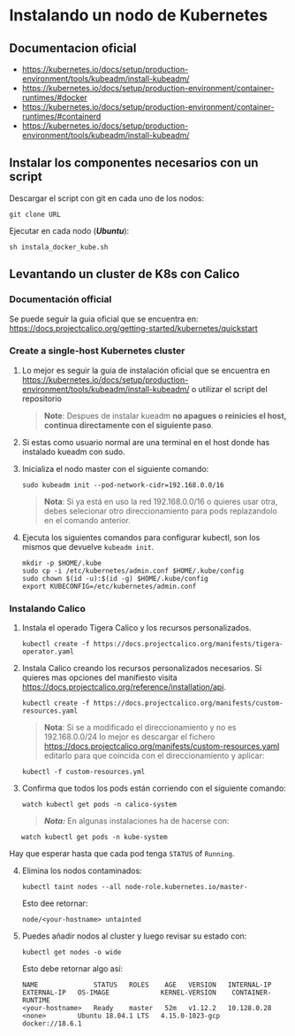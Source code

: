 # Instalando un nodo de Kubernetes
## Documentacion oficial
- https://kubernetes.io/docs/setup/production-environment/tools/kubeadm/install-kubeadm/
- https://kubernetes.io/docs/setup/production-environment/container-runtimes/#docker
- https://kubernetes.io/docs/setup/production-environment/container-runtimes/#containerd
- https://kubernetes.io/docs/setup/production-environment/tools/kubeadm/install-kubeadm/
## Instalar los componentes necesarios con un script

Descargar el script con git en cada uno de los nodos:
```
git clone URL
```

Ejecutar en cada nodo (***Ubuntu***):
```
sh instala_docker_kube.sh
```

## Levantando un cluster de K8s con Calico

### Documentación official
Se puede seguir la guia oficial que se encuentra en: 
https://docs.projectcalico.org/getting-started/kubernetes/quickstart

### Create a single-host Kubernetes cluster

1. Lo mejor es seguir la guia de instalación oficial que se encuentra en https://kubernetes.io/docs/setup/production-environment/tools/kubeadm/install-kubeadm/ o utilizar el script del repositorio

   > **Note**: Despues de instalar kueadm **no apagues o reinicies el host, continua directamente con el siguiente paso**.

2. Si estas como usuario normal are una terminal en el host donde has instalado kueadm con sudo.
3. Inicializa el nodo master con el siguiente comando:

   ```
   sudo kubeadm init --pod-network-cidr=192.168.0.0/16
   ```

   > **Nota**: Si ya está en uso la red 192.168.0.0/16 o quieres usar otra, debes selecionar otro direccionamiento para pods replazandolo en el comando anterior.

4. Ejecuta los siguientes comandos para configurar kubectl, son los mismos que devuelve `kubeadm init`.

   ```
   mkdir -p $HOME/.kube
   sudo cp -i /etc/kubernetes/admin.conf $HOME/.kube/config
   sudo chown $(id -u):$(id -g) $HOME/.kube/config
   export KUBECONFIG=/etc/kubernetes/admin.conf
   ```

###  Instalando Calico

1. Instala el operado Tigera Calico y los recursos personalizados.
   ```
   kubectl create -f https://docs.projectcalico.org/manifests/tigera-operator.yaml
   ```

2. Instala Calico creando los recursos personalizados necesarios. Si quieres mas opciones del manifiesto visita https://docs.projectcalico.org/reference/installation/api.

   ```
   kubectl create -f https://docs.projectcalico.org/manifests/custom-resources.yaml
   ```

   > **Nota**: Si se a modificado el direccionamiento y no es 192.168.0.0/24 lo mejor es descargar el fichero https://docs.projectcalico.org/manifests/custom-resources.yaml  editarlo para que coincida con el direccionamiento y aplicar:

   ```
   kubectl -f custom-resources.yml
   ```

3. Confirma que todos los pods están corriendo con el siguiente comando:

   ```
   watch kubectl get pods -n calico-system
   ```
   >***Nota:*** En algunas instalaciones ha de hacerse con:
```
   watch kubectl get pods -n kube-system
```
   Hay que esperar hasta que cada pod tenga `STATUS` of `Running`.



4. Elimina los nodos contaminados:

   ```
   kubectl taint nodes --all node-role.kubernetes.io/master-
   ```

   Esto dee retornar:

   ```
   node/<your-hostname> untainted
   ```

5. Puedes añadir nodos al cluster y luego revisar su estado con:

   ```
   kubectl get nodes -o wide
   ```

   Esto debe retornar algo así:

   ```
   NAME              STATUS   ROLES    AGE   VERSION   INTERNAL-IP   EXTERNAL-IP   OS-IMAGE             KERNEL-VERSION    CONTAINER-RUNTIME
   <your-hostname>   Ready    master   52m   v1.12.2   10.128.0.28   <none>        Ubuntu 18.04.1 LTS   4.15.0-1023-gcp   docker://18.6.1
   ```

